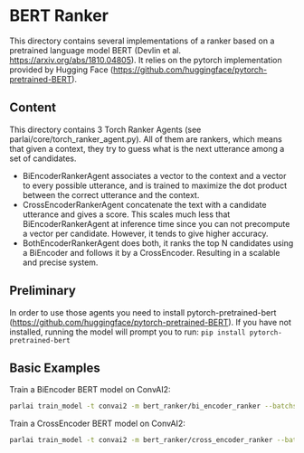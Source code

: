 # BERT Ranker

This directory contains several implementations of a ranker based on a pretrained language model BERT (Devlin et al. https://arxiv.org/abs/1810.04805). It relies on the pytorch implementation provided by Hugging Face (https://github.com/huggingface/pytorch-pretrained-BERT).

## Content

This directory contains 3 Torch Ranker Agents (see parlai/core/torch_ranker_agent.py). All of them are rankers, which means that given a context, they try to guess what is the next utterance among a set of candidates.
- BiEncoderRankerAgent associates a vector to the context and a vector to every possible utterance, and is trained to maximize the dot product between the correct utterance and the context.
- CrossEncoderRankerAgent concatenate the text with a candidate utterance and gives a score. This scales much less that BiEncoderRankerAgent at inference time since you can not precompute a vector per candidate. However, it tends to give higher accuracy.
- BothEncoderRankerAgent does both, it ranks the top N candidates using a BiEncoder and follows it by a CrossEncoder. Resulting in a scalable and precise system.

## Preliminary
In order to use those agents you need to install pytorch-pretrained-bert (https://github.com/huggingface/pytorch-pretrained-BERT). If you have not installed, running the model will prompt you to run:
```pip install pytorch-pretrained-bert```


## Basic Examples

Train a BiEncoder BERT model on ConvAI2:
```bash
parlai train_model -t convai2 -m bert_ranker/bi_encoder_ranker --batchsize 20 --type-optimization all_encoder_layers -vtim 30 --model-file /tmp/bert_biencoder_test --data-parallel True
```

Train a CrossEncoder BERT model on ConvAI2:
```bash
parlai train_model -t convai2 -m bert_ranker/cross_encoder_ranker --batchsize 2 --type-optimization all_encoder_layers -vtim 30 --model-file /tmp/bert_crossencoder_test --data-parallel True
```
